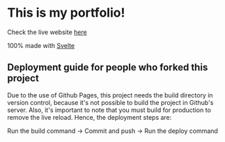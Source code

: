# This is my portfolio!

Check the live website [here](https://federicovarela.github.io/Portfolio/)

100% made with [Svelte](https://svelte.dev/)

 ## Deployment guide for people who forked this project
 Due to the use of Github Pages, this project needs the build directory in version control, because it's not possible to build the project in Github's server. Also, it's important to note that you must build for production to remove the live reload. Hence, the deployment steps are:

 Run the build command -> Commit and push -> Run the deploy command
 